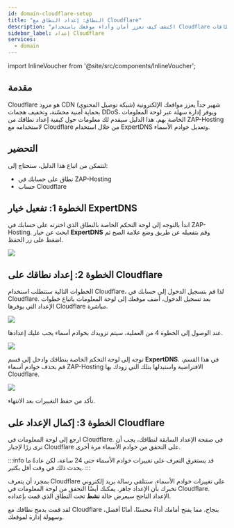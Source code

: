 ```yaml
---
id: domain-cloudflare-setup
title: "النطاق: إعداد النطاق مع Cloudflare"
description: "اكتشف كيف تعزز أمان وأداء موقعك باستخدام Cloudflare مع نطاقات ZAP-Hosting → تعلّم المزيد الآن"
sidebar_label: إعداد Cloudflare
services:
  - domain
---
```


import InlineVoucher from '@site/src/components/InlineVoucher';

## مقدمة

Cloudflare هو مزود CDN (شبكة توصيل المحتوى) شهير جداً يعزز مواقعك الإلكترونية بحماية أمنية محسّنة، وتخفيف هجمات DDoS، ويوفر إدارة سهلة عبر لوحة المعلومات الخاصة بهم. هذا الدليل سيقدم لك معلومات حول كيفية إعداد نطاقك من ZAP-Hosting لاستخدامه مع Cloudflare من خلال استخدام ExpertDNS وتعديل خوادم الأسماء.

## التحضير
لتتمكن من اتباع هذا الدليل، ستحتاج إلى:
- نطاق على حسابك في ZAP-Hosting
- حساب Cloudflare

## الخطوة 1: تفعيل خيار ExpertDNS

ابدأ بالتوجه إلى لوحة التحكم الخاصة بالنطاق الذي اخترته على حسابك في ZAP-Hosting. ابحث عن خيار **ExpertDNS** وقم بتفعيله عن طريق وضع علامة الصح ثم اضغط على زر الحفظ.

![](https://screensaver01.zap-hosting.com/index.php/s/ZdJDTfAtjQe5Xgt/preview)

## الخطوة 2: إعداد نطاقك على Cloudflare

الخطوات التالية ستتطلب استخدام Cloudflare، لذا قم بتسجيل الدخول إلى حسابك في Cloudflare. بعد تسجيل الدخول، أضف موقعك إلى لوحة المعلومات باتباع خطوات الإعداد التي يوفرها Cloudflare مباشرة.

![](https://screensaver01.zap-hosting.com/index.php/s/aSFWP63XsHZsKk9/preview)

عند الوصول إلى الخطوة 4 من العملية، سيتم تزويدك بخوادم أسماء يجب عليك إعدادها.

![](https://screensaver01.zap-hosting.com/index.php/s/mN7gHoEZWjz7FJG/preview)

توجه إلى لوحة التحكم الخاصة بنطاقك وادخل إلى قسم **ExpertDNS**. في هذا القسم، قم بحذف خوادم أسماء ZAP-Hosting الافتراضية واستبدلها بتلك التي زودك بها Cloudflare.

![](https://screensaver01.zap-hosting.com/index.php/s/cqboxyTns4o8B5j/preview)

تأكد من حفظ التغييرات بعد الانتهاء.

## الخطوة 3: إكمال الإعداد على Cloudflare

ارجع إلى لوحة المعلومات في Cloudflare. في صفحة الإعداد السابقة لنطاقك، يجب أن ترى زرًا لإجبار Cloudflare على التحقق من خوادم الأسماء مرة أخرى.

:::info
قد يستغرق التعرف على تغييرات خوادم الأسماء حتى 24 ساعة، لكن عادةً ما يحدث ذلك في وقت أقل بكثير.
:::

بمجرد أن يتعرف Cloudflare على تغييرات خوادم الأسماء، ستتلقى رسالة بريد إلكتروني تخبرك بأن الإعداد جاهز. يمكنك أيضًا التحقق من لوحة المعلومات في Cloudflare. الإعداد الناجح سيعرض حالة **نشط** تحت النطاق الذي قمت بإعداده.

لقد قمت بدمج نطاقك مع Cloudflare بنجاح، مما يفتح أمامك أداءً محسنًا، أمانًا أفضل، وسهولة إدارة لموقعك.

<InlineVoucher />